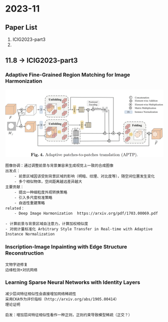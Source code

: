 # 2023-11
## Paper List
1. ICIG2023-part3
2. 



## 11.8 -> ICIG2023-part3
### Adaptive Fine-Grained Region Matching for Image Harmonization

![img](/img/23-11-1.png)
```
图像协调：通过调整前景与背景兼容来生成视觉上一致的合成图像
出发点：
    - 前景区域因该受到背景区域的影响（明暗、纹理、对比度等），随空间位置发生变化
    - 多个相似物体，空间距离越远差异越大
主要贡献：
    - 提出一种细粒度外观转换策略
    - 引入多尺度校准策略
    - 自适性重建策略
related：
    - Deep Image Harmonization  https://arxiv.org/pdf/1703.00069.pdf 

- 计算前景与背景区域自注意力，计算加权相似度
- 对统计量标准化 Arbitrary Style Transfer in Real-time with Adaptive Instance Normalization
```

### Inscription-Image Inpainting with Edge Structure Reconstruction

```
文物字迹修复
边缘检测+对抗网络
```

### Learning Sparse Neural Networks with Identity Layers

```
减少层间特征相似性会直接增加网络稀疏性
采用CKA作为评价指标（http://arxiv.org/abs/1905.00414）
理论证明

启发：增加层间特征相似性看作一种正则，正则约束导致模型稀疏（正交？）
```